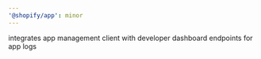 ```yaml
---
'@shopify/app': minor
---
```


integrates app management client with developer dashboard endpoints for app logs
